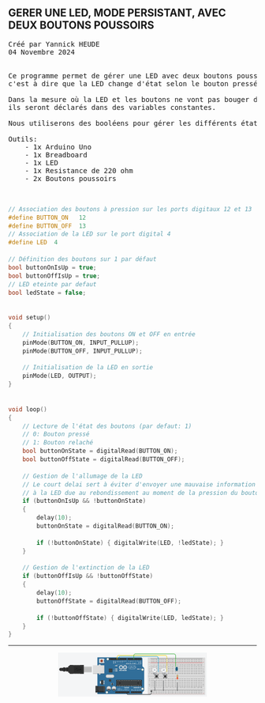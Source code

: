## GERER UNE LED, MODE PERSISTANT, AVEC DEUX BOUTONS POUSSOIRS

<pre>
Créé par Yannick HEUDE
04 Novembre 2024


Ce programme permet de gérer une LED avec deux boutons poussoirs de manière persistante,
c'est à dire que la LED change d'état selon le bouton pressé.

Dans la mesure où la LED et les boutons ne vont pas bouger des ports sur lesquels ils sont connectés,
ils seront déclarés dans des variables constantes.

Nous utiliserons des booléens pour gérer les différents états des boutons et de la LED.

Outils:
    - 1x Arduino Uno
    - 1x Breadboard
    - 1x LED
    - 1x Resistance de 220 ohm
    - 2x Boutons poussoirs
</pre>

<br>

```c
// Association des boutons à pression sur les ports digitaux 12 et 13
#define BUTTON_ON   12
#define BUTTON_OFF  13
// Association de la LED sur le port digital 4
#define LED  4

// Définition des boutons sur 1 par défaut
bool buttonOnIsUp = true;
bool buttonOffIsUp = true;
// LED eteinte par defaut
bool ledState = false;


void setup()
{
    // Initialisation des boutons ON et OFF en entrée
    pinMode(BUTTON_ON, INPUT_PULLUP);
    pinMode(BUTTON_OFF, INPUT_PULLUP);

    // Initialisation de la LED en sortie
    pinMode(LED, OUTPUT);
}


void loop()
{
    // Lecture de l'état des boutons (par defaut: 1)
    // 0: Bouton pressé
    // 1: Bouton relaché
    bool buttonOnState = digitalRead(BUTTON_ON);
    bool buttonOffState = digitalRead(BUTTON_OFF);

    // Gestion de l'allumage de la LED
    // Le court delai sert à éviter d'envoyer une mauvaise information 
    // à la LED due au rebondissement au moment de la pression du bouton
    if (buttonOnIsUp && !buttonOnState)
    {
        delay(10);
        buttonOnState = digitalRead(BUTTON_ON);

        if (!buttonOnState) { digitalWrite(LED, !ledState); }
    }

    // Gestion de l'extinction de la LED
    if (buttonOffIsUp && !buttonOffState)
    {
        delay(10);
        buttonOffState = digitalRead(BUTTON_OFF);
        
        if (!buttonOffState) { digitalWrite(LED, ledState); }
    }
}
```

---

<div align="center">
    <img
        src="https://github.com/AyckinnLisa/arduino/blob/main/pics/03.png"
        style="width:60%">
</div>
